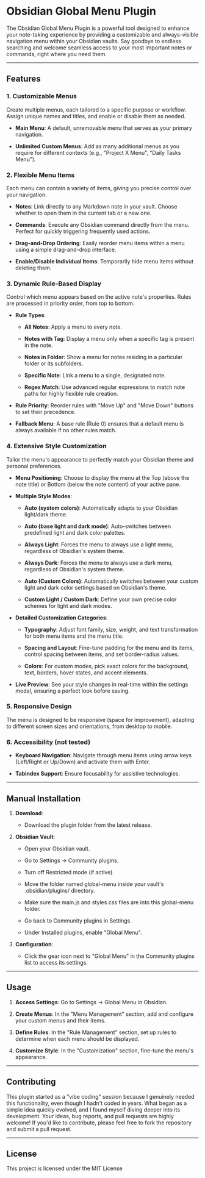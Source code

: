 # Obsidian Global Menu Plugin
The Obsidian Global Menu Plugin is a powerful tool designed to enhance your note-taking experience by providing a customizable and always-visible navigation menu within your Obsidian vaults. Say goodbye to endless searching and welcome seamless access to your most important notes or commands, right where you need them.

--------
## Features

### 1\. Customizable Menus

Create multiple menus, each tailored to a specific purpose or workflow. Assign unique names and titles, and enable or disable them as needed.

*   **Main Menu**: A default, unremovable menu that serves as your primary navigation.
    
*   **Unlimited Custom Menus**: Add as many additional menus as you require for different contexts (e.g., "Project X Menu", "Daily Tasks Menu").
    

### 2\. Flexible Menu Items

Each menu can contain a variety of items, giving you precise control over your navigation.

*   **Notes**: Link directly to any Markdown note in your vault. Choose whether to open them in the current tab or a new one.
    
*   **Commands**: Execute any Obsidian command directly from the menu. Perfect for quickly triggering frequently used actions.
    
*   **Drag-and-Drop Ordering**: Easily reorder menu items within a menu using a simple drag-and-drop interface.
    
*   **Enable/Disable Individual Items**: Temporarily hide menu items without deleting them.
    

### 3\. Dynamic Rule-Based Display

Control which menu appears based on the active note's properties. Rules are processed in priority order, from top to bottom.

*   **Rule Types**:
    
    *   **All Notes**: Apply a menu to every note.
        
    *   **Notes with Tag**: Display a menu only when a specific tag is present in the note.
        
    *   **Notes in Folder**: Show a menu for notes residing in a particular folder or its subfolders.
        
    *   **Specific Note**: Link a menu to a single, designated note.
        
    *   **Regex Match**: Use advanced regular expressions to match note paths for highly flexible rule creation.
        
*   **Rule Priority**: Reorder rules with "Move Up" and "Move Down" buttons to set their precedence.
    
*   **Fallback Menu**: A base rule (Rule 0) ensures that a default menu is always available if no other rules match.
    

### 4\. Extensive Style Customization

Tailor the menu's appearance to perfectly match your Obsidian theme and personal preferences.

*   **Menu Positioning**: Choose to display the menu at the Top (above the note title) or Bottom (below the note content) of your active pane.
    
*   **Multiple Style Modes**:
    
    *   **Auto (system colors)**: Automatically adapts to your Obsidian light/dark theme.
        
    *   **Auto (base light and dark mode)**: Auto-switches between predefined light and dark color palettes.
        
    *   **Always Light**: Forces the menu to always use a light menu, regardless of Obsidian's system theme.
        
    *   **Always Dark**: Forces the menu to always use a dark menu, regardless of Obsidian's system theme.
        
    *   **Auto (Custom Colors)**: Automatically switches between your custom light and dark color settings based on Obsidian's theme.
        
    *   **Custom Light / Custom Dark**: Define your own precise color schemes for light and dark modes.
        
*   **Detailed Customization Categories**:
    
    *   **Typography**: Adjust font family, size, weight, and text transformation for both menu items and the menu title.
        
    *   **Spacing and Layout**: Fine-tune padding for the menu and its items, control spacing between items, and set border-radius values.
        
    *   **Colors**: For custom modes, pick exact colors for the background, text, borders, hover states, and accent elements.
        
*   **Live Preview**: See your style changes in real-time within the settings modal, ensuring a perfect look before saving.
    

### 5\. Responsive Design

The menu is designed to be responsive (space for improvement), adapting to different screen sizes and orientations, from desktop to mobile.

### 6\. Accessibility (not tested)

*   **Keyboard Navigation**: Navigate through menu items using arrow keys (Left/Right or Up/Down) and activate them with Enter.
    
*   **Tabindex Support**: Ensure focusability for assistive technologies.
    
--------
## Manual Installation
1.  **Download**:
    
    *   Download the plugin folder from the latest release.
        
2.  **Obsidian Vault**:
    
    *   Open your Obsidian vault.
        
    *   Go to Settings -> Community plugins.
        
    *   Turn off Restricted mode (if active).
        
    *   Move the folder named global-menu inside your vault's .obsidian/plugins/ directory.
        
    *   Make sure the main.js and styles.css files are into this global-menu folder.
        
    *   Go back to Community plugins in Settings.
        
    *   Under Installed plugins, enable "Global Menu".
        
3.  **Configuration**:
    
    *   Click the gear icon next to "Global Menu" in the Community plugins list to access its settings.
        
--------
## Usage
1.  **Access Settings**: Go to Settings -> Global Menu in Obsidian.
    
2.  **Create Menus**: In the "Menu Management" section, add and configure your custom menus and their items.
    
3.  **Define Rules**: In the "Rule Management" section, set up rules to determine when each menu should be displayed.
    
4.  **Customize Style**: In the "Customization" section, fine-tune the menu's appearance.
    
--------
## Contributing
This plugin started as a "vibe coding" session because I genuinely needed this functionality, even though I hadn't coded in years. What began as a simple idea quickly evolved, and I found myself diving deeper into its development. Your ideas, bug reports, and pull requests are highly welcome! If you'd like to contribute, please feel free to fork the repository and submit a pull request.

--------
## License
This project is licensed under the MIT License
